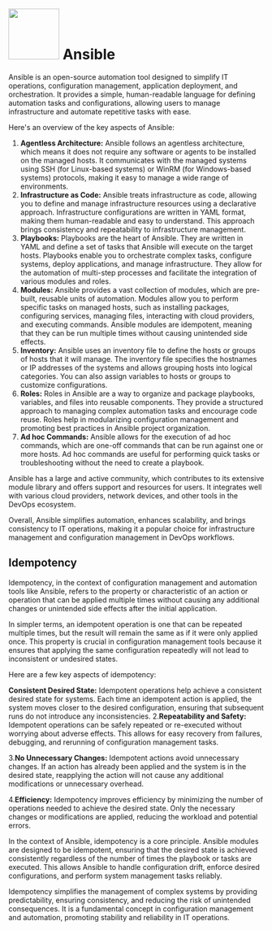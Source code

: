 #  <img src="https://github.com/kmitsolution/DevOps/blob/main/Ansible/images/Ansible.png" width=100 height=100 /> Ansible
Ansible is an open-source automation tool designed to simplify IT operations, configuration management, application deployment, and orchestration. It provides a simple, human-readable language for defining automation tasks and configurations, allowing users to manage infrastructure and automate repetitive tasks with ease.

Here's an overview of the key aspects of Ansible:

1. <b>Agentless Architecture:</b> Ansible follows an agentless architecture, which means it does not require any software or agents to be installed on the managed hosts. It communicates with the managed systems using SSH (for Linux-based systems) or WinRM (for Windows-based systems) protocols, making it easy to manage a wide range of environments.
2. <b>Infrastructure as Code:</b> Ansible treats infrastructure as code, allowing you to define and manage infrastructure resources using a declarative approach. Infrastructure configurations are written in YAML format, making them human-readable and easy to understand. This approach brings consistency and repeatability to infrastructure management.
3. <b>Playbooks:</b> Playbooks are the heart of Ansible. They are written in YAML and define a set of tasks that Ansible will execute on the target hosts. Playbooks enable you to orchestrate complex tasks, configure systems, deploy applications, and manage infrastructure. They allow for the automation of multi-step processes and facilitate the integration of various modules and roles.
4. <b>Modules:</b> Ansible provides a vast collection of modules, which are pre-built, reusable units of automation. Modules allow you to perform specific tasks on managed hosts, such as installing packages, configuring services, managing files, interacting with cloud providers, and executing commands. Ansible modules are idempotent, meaning that they can be run multiple times without causing unintended side effects.
5. <b>Inventory:</b> Ansible uses an inventory file to define the hosts or groups of hosts that it will manage. The inventory file specifies the hostnames or IP addresses of the systems and allows grouping hosts into logical categories. You can also assign variables to hosts or groups to customize configurations.
6. <b>Roles:</b> Roles in Ansible are a way to organize and package playbooks, variables, and files into reusable components. They provide a structured approach to managing complex automation tasks and encourage code reuse. Roles help in modularizing configuration management and promoting best practices in Ansible project organization.
7. <b>Ad hoc Commands:</b> Ansible allows for the execution of ad hoc commands, which are one-off commands that can be run against one or more hosts. Ad hoc commands are useful for performing quick tasks or troubleshooting without the need to create a playbook.

Ansible has a large and active community, which contributes to its extensive module library and offers support and resources for users. It integrates well with various cloud providers, network devices, and other tools in the DevOps ecosystem.

Overall, Ansible simplifies automation, enhances scalability, and brings consistency to IT operations, making it a popular choice for infrastructure management and configuration management in DevOps workflows.

## Idempotency
Idempotency, in the context of configuration management and automation tools like Ansible, refers to the property or characteristic of an action or operation that can be applied multiple times without causing any additional changes or unintended side effects after the initial application.

In simpler terms, an idempotent operation is one that can be repeated multiple times, but the result will remain the same as if it were only applied once. This property is crucial in configuration management tools because it ensures that applying the same configuration repeatedly will not lead to inconsistent or undesired states.

Here are a few key aspects of idempotency:

<b>Consistent Desired State:</b> Idempotent operations help achieve a consistent desired state for systems. Each time an idempotent action is applied, the system moves closer to the desired configuration, ensuring that subsequent runs do not introduce any inconsistencies.
2.<b>Repeatability and Safety:</b> Idempotent operations can be safely repeated or re-executed without worrying about adverse effects. This allows for easy recovery from failures, debugging, and rerunning of configuration management tasks.

3.<b>No Unnecessary Changes:</b> Idempotent actions avoid unnecessary changes. If an action has already been applied and the system is in the desired state, reapplying the action will not cause any additional modifications or unnecessary overhead.

4.<b>Efficiency:</b> Idempotency improves efficiency by minimizing the number of operations needed to achieve the desired state. Only the necessary changes or modifications are applied, reducing the workload and potential errors.

In the context of Ansible, idempotency is a core principle. Ansible modules are designed to be idempotent, ensuring that the desired state is achieved consistently regardless of the number of times the playbook or tasks are executed. This allows Ansible to handle configuration drift, enforce desired configurations, and perform system management tasks reliably.

Idempotency simplifies the management of complex systems by providing predictability, ensuring consistency, and reducing the risk of unintended consequences. It is a fundamental concept in configuration management and automation, promoting stability and reliability in IT operations.
